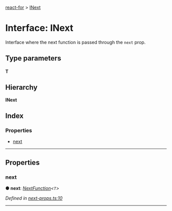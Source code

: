 [react-for](../README.md) > [INext](../interfaces/inext.md)

# Interface: INext

Interface where the next function is passed through the `next` prop.

## Type parameters
#### T 
## Hierarchy

**INext**

## Index

### Properties

* [next](inext.md#next)

---

## Properties

<a id="next"></a>

###  next

**● next**: *[NextFunction](../#nextfunction)<`T`>*

*Defined in [next-props.ts:10](https://github.com/MJez29/react-for/blob/171c15c/src/next-props.ts#L10)*

___

